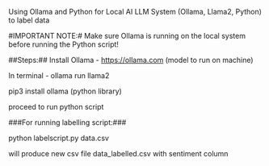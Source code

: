 Using Ollama and Python for Local AI LLM System (Ollama, Llama2, Python) to label data


#IMPORTANT NOTE:#
Make sure Ollama is running on the local system before running the Python script!


##Steps:##
Install Ollama - https://ollama.com (model to run on machine)

In terminal - ollama run llama2 

pip3 install ollama (python library)

proceed to run python script



###For running labelling script:###

python labelscript.py data.csv

will produce new csv file data_labelled.csv with sentiment column

